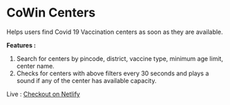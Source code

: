 # CoWin Centers

Helps users find Covid 19 Vaccination centers as soon as they are available.

**Features :**
1. Search for centers by pincode, district, vaccine type, minimum age limit, center name.
2. Checks for centers with above filters every 30 seconds and plays a sound if any of the center has available capacity.

Live : [Checkout on Netlify](https://cowin-centers.netlify.app)